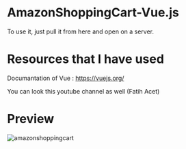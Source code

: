 # AmazonShoppingCart-Vue.js

To use it, just pull it from here and open on a server.

# Resources that I have used

Documantation of Vue : https://vuejs.org/

You can look this youtube channel as well (Fatih Acet)

# Preview

![amazonshoppingcart](https://user-images.githubusercontent.com/53944526/104315798-8d071a00-54ec-11eb-8140-1ad77c7b81d5.gif)
